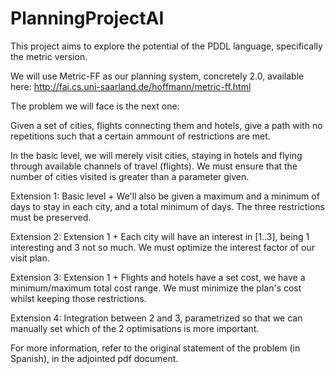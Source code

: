 # PlanningProjectAI

This project aims to explore the potential of the PDDL language, specifically the metric version.

We will use Metric-FF as our planning system, concretely 2.0, available here: 
http://fai.cs.uni-saarland.de/hoffmann/metric-ff.html

The problem we will face is the next one:

Given a set of cities, flights connecting them and hotels, give a path with no repetitions such that 
a certain ammount of restrictions are met.

In the basic level, we will merely visit cities, staying in hotels and flying through available channels 
of travel (flights). We must ensure that the number of cities visited is greater than a parameter given.

Extension 1: Basic level + We'll also be given a maximum and a minimum of days to stay in each city, and
a total minimum of days. The three restrictions must be preserved.

Extension 2: Extension 1 + Each city will have an interest in [1..3], being 1 interesting and 3 not so much.
We must optimize the interest factor of our visit plan.

Extension 3: Extension 1 + Flights and hotels have a set cost, we have a minimum/maximum total cost range.
We must minimize the plan's cost whilst keeping those restrictions.

Extension 4: Integration between 2 and 3, parametrized so that we can manually set which of the 2 optimisations
is more important.



For more information, refer to the original statement of the problem (in Spanish), in the adjointed pdf document.
